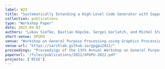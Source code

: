 ```yaml
---
label: W23
title: "Systematically Extending a High-Level Code Generator with Support for Tensor Cores"
collection: publications
type: "Workshop Paper"
date: 2022-04-03
authors: "Lukas Siefke, Bastian Köpcke, Sergei Gorlatch, and Michel Steuwer"
short-venue: GPGPU
venue: "Workshop on General Purpose Processing using Graphics Processing Unit @ PPoPP"
venue-url: "https://sarchlab.github.io/gpgpu2022/"
proceedings: "Proceedings of the 13th Annual Workshop on General Purpose Processing using Graphics Processing Unit, GPGPU@PPoPP 2022"
paperurl: '/files/publications/2022/GPGPU-2022.pdf'
projects: ['RISE']
---
```

